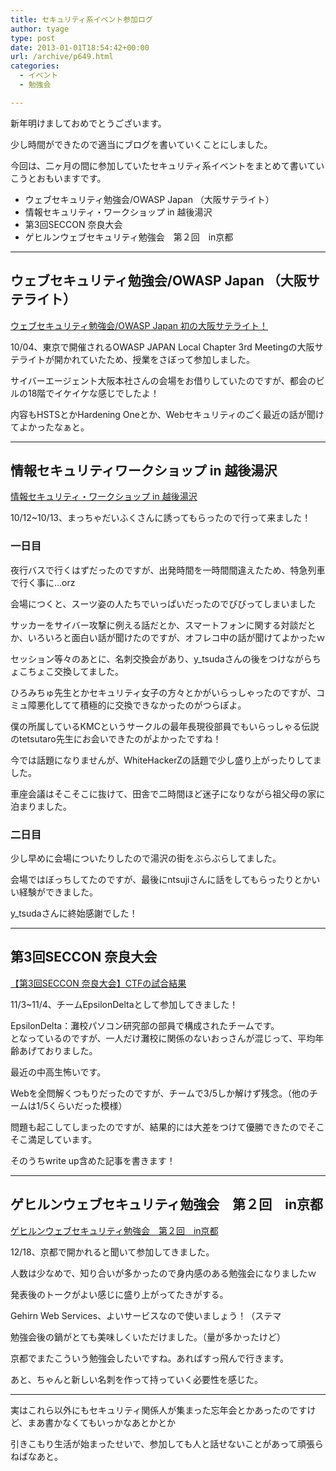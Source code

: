 ```yaml
---
title: セキュリティ系イベント参加ログ
author: tyage
type: post
date: 2013-01-01T18:54:42+00:00
url: /archive/p649.html
categories:
  - イベント
  - 勉強会

---
```

<p>新年明けましておめでとうございます。</p>
<p>少し時間ができたので適当にブログを書いていくことにしました。</p>
<p>今回は、二ヶ月の間に参加していたセキュリティ系イベントをまとめて書いていこうとおもいますです。</p>
<ul>
<li>ウェブセキュリティ勉強会/OWASP Japan （大阪サテライト）
<li>情報セキュリティ・ワークショップ in 越後湯沢
<li>第3回SECCON 奈良大会
<li>ゲヒルンウェブセキュリティ勉強会　第２回　in京都
</ul>
<p><!--more--></p>
<hr />
<h2>ウェブセキュリティ勉強会/OWASP Japan （大阪サテライト）</h2>
<p><a href="http://atnd.org/events/32668">ウェブセキュリティ勉強会/OWASP Japan 初の大阪サテライト！</a></p>
<p>10/04、東京で開催されるOWASP JAPAN Local Chapter 3rd Meetingの大阪サテライトが開かれていたため、授業をさぼって参加しました。</p>
<p>サイバーエージェント大阪本社さんの会場をお借りしていたのですが、都会のビルの18階でイケイケな感じでしたよ！</p>
<p>内容もHSTSとかHardening Oneとか、Webセキュリティのごく最近の話が聞けてよかったなぁと。</p>
<hr />
<h2>情報セキュリティワークショップ in 越後湯沢</h2>
<p><a href="http://www.anisec.jp/yuzawa/">情報セキュリティ・ワークショップ in 越後湯沢</a></p>
<p>10/12~10/13、まっちゃだいふくさんに誘ってもらったので行って来ました！</p>
<h3>一日目</h3>
<p>夜行バスで行くはずだったのですが、出発時間を一時間間違えたため、特急列車で行く事に&#8230;orz</p>
<p>会場につくと、スーツ姿の人たちでいっぱいだったのでびびってしまいました</p>
<p>サッカーをサイバー攻撃に例える話だとか、スマートフォンに関する対談だとか、いろいろと面白い話が聞けたのですが、オフレコ中の話が聞けてよかったｗ</p>
<p>セッション等々のあとに、名刺交換会があり、y_tsudaさんの後をつけながらちょこちょこ交換してました。</p>
<p>ひろみちゅ先生とかセキュリティ女子の方々とかがいらっしゃったのですが、コミュ障悪化してて積極的に交換できなかったのがつらぽよ。</p>
<p>僕の所属しているKMCというサークルの最年長現役部員でもいらっしゃる伝説のtetsutaro先生にお会いできたのがよかったですね！</p>
<p>今では話題になりませんが、WhiteHackerZの話題で少し盛り上がったりしてました。</p>
<p>車座会議はそこそこに抜けて、田舎で二時間ほど迷子になりながら祖父母の家に泊まりました。</p>
<h3>二日目</h3>
<p>少し早めに会場についたりしたので湯沢の街をぶらぶらしてました。</p>
<p>会場ではぼっちしてたのですが、最後にntsujiさんに話をしてもらったりとかいい経験ができました。</p>
<p>y_tsudaさんに終始感謝でした！</p>
<hr />
<h2>第3回SECCON 奈良大会</h2>
<p><a href="http://www.seccon.jp/2012/11/3seccon-ctf.html">【第3回SECCON 奈良大会】CTFの試合結果</a></p>
<p>11/3~11/4、チームEpsilonDeltaとして参加してきました！</p>
<p>EpsilonDelta：灘校パソコン研究部の部員で構成されたチームです。<br />
となっているのですが、一人だけ灘校に関係のないおっさんが混じって、平均年齢あげておりました。</p>
<p>最近の中高生怖いです。</p>
<p>Webを全問解くつもりだったのですが、チームで3/5しか解けず残念。（他のチームは1/5くらいだった模様）</p>
<p>問題も起こしてしまったのですが、結果的には大差をつけて優勝できたのでそこそこ満足しています。</p>
<p>そのうちwrite up含めた記事を書きます！</p>
<hr />
<h2>ゲヒルンウェブセキュリティ勉強会　第２回　in京都</h2>
<p><a href="http://atnd.org/events/34985">ゲヒルンウェブセキュリティ勉強会　第２回　in京都</a></p>
<p>12/18、京都で開かれると聞いて参加してきました。</p>
<p>人数は少なめで、知り合いが多かったので身内感のある勉強会になりましたｗ</p>
<p>発表後のトークがよい感じに盛り上がってたきがする。</p>
<p>Gehirn Web Services、よいサービスなので使いましょう！（ステマ</p>
<p>勉強会後の鍋がとても美味しくいただけました。（量が多かったけど）</p>
<p>京都でまたこういう勉強会したいですね。あればすっ飛んで行きます。</p>
<p>あと、ちゃんと新しい名刺を作って持っていく必要性を感じた。</p>
<hr />
<p>実はこれら以外にもセキュリティ関係人が集まった忘年会とかあったのですけど、まあ書かなくてもいっかなあとかとか</p>
<p>引きこもり生活が始まったせいで、参加しても人と話せないことがあって頑張らねばなあと。</p>
